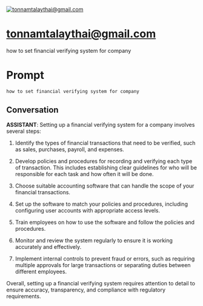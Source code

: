 
[![tonnamtalaythai@gmail.com](https://flow-prompt-covers.s3.us-west-1.amazonaws.com/icon/minimalist/mini_3.png)]()
# tonnamtalaythai@gmail.com 
how to set financial verifying system for company

# Prompt

```
how to set financial verifying system for company
```

## Conversation

**ASSISTANT**: Setting up a financial verifying system for a company involves several steps:



1. Identify the types of financial transactions that need to be verified, such as sales, purchases, payroll, and expenses.



2. Develop policies and procedures for recording and verifying each type of transaction. This includes establishing clear guidelines for who will be responsible for each task and how often it will be done.



3. Choose suitable accounting software that can handle the scope of your financial transactions.



4. Set up the software to match your policies and procedures, including configuring user accounts with appropriate access levels.



5. Train employees on how to use the software and follow the policies and procedures.



6. Monitor and review the system regularly to ensure it is working accurately and effectively.



7. Implement internal controls to prevent fraud or errors, such as requiring multiple approvals for large transactions or separating duties between different employees.



Overall, setting up a financial verifying system requires attention to detail to ensure accuracy, transparency, and compliance with regulatory requirements.



